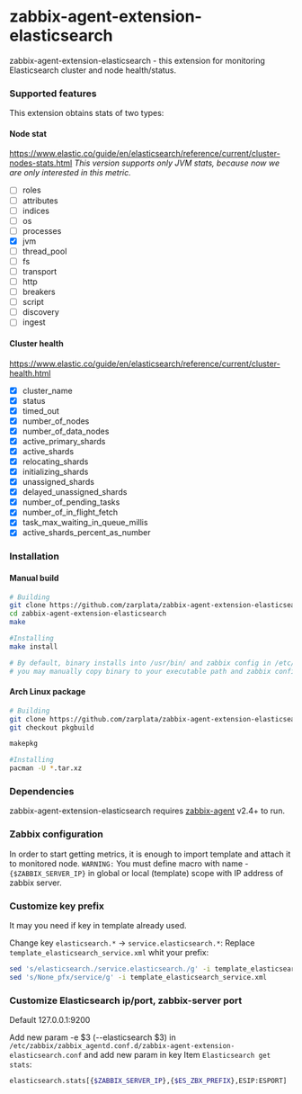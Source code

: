 # zabbix-agent-extension-elasticsearch

zabbix-agent-extension-elasticsearch - this extension for monitoring Elasticsearch cluster and node health/status.

### Supported features

This extension obtains stats of two types:

#### Node stat
https://www.elastic.co/guide/en/elasticsearch/reference/current/cluster-nodes-stats.html
_This version supports only JVM stats, because now we are only interested in this metric._

- [ ] roles
- [ ] attributes
- [ ] indices
- [ ] os
- [ ] processes
- [x] jvm
- [ ] thread_pool
- [ ] fs
- [ ] transport
- [ ] http
- [ ] breakers
- [ ] script
- [ ] discovery
- [ ] ingest

#### Cluster health
https://www.elastic.co/guide/en/elasticsearch/reference/current/cluster-health.html
- [x] cluster_name
- [x] status
- [x] timed_out
- [x] number_of_nodes
- [x] number_of_data_nodes
- [x] active_primary_shards
- [x] active_shards
- [x] relocating_shards
- [x] initializing_shards
- [x] unassigned_shards
- [x] delayed_unassigned_shards
- [x] number_of_pending_tasks
- [x] number_of_in_flight_fetch
- [x] task_max_waiting_in_queue_millis
- [x] active_shards_percent_as_number

### Installation

#### Manual build

```sh
# Building
git clone https://github.com/zarplata/zabbix-agent-extension-elasticsearch.git
cd zabbix-agent-extension-elasticsearch
make

#Installing
make install

# By default, binary installs into /usr/bin/ and zabbix config in /etc/zabbix/zabbix_agentd.conf.d/ but,
# you may manually copy binary to your executable path and zabbix config to specific include directory
```

#### Arch Linux package
```sh
# Building
git clone https://github.com/zarplata/zabbix-agent-extension-elasticsearch.git
git checkout pkgbuild

makepkg

#Installing
pacman -U *.tar.xz
```

### Dependencies

zabbix-agent-extension-elasticsearch requires [zabbix-agent](http://www.zabbix.com/download) v2.4+ to run.

### Zabbix configuration
In order to start getting metrics, it is enough to import template and attach it to monitored node.
`WARNING:` You must define macro with name - `{$ZABBIX_SERVER_IP}` in global or local (template) scope with IP address of  zabbix server.

### Customize key prefix
It may you need if key in template already used.

Change key `elasticsearch.*` -> `service.elasticsearch.*`:
Replace `template_elasticsearch_service.xml` whit your prefix:

```sh
sed 's/elasticsearch./service.elasticsearch./g' -i template_elasticsearch_service.xml
sed 's/None_pfx/service/g' -i template_elasticsearch_service.xml
```

### Customize Elasticsearch ip/port, zabbix-server port

Default 127.0.0.1:9200

Add new param -e $3 (--elasticsearch $3) in `/etc/zabbix/zabbix_agentd.conf.d/zabbix-agent-extension-elasticsearch.conf` and add new param in key Item `Elasticsearch get stats`:

```sh
elasticsearch.stats[{$ZABBIX_SERVER_IP},{$ES_ZBX_PREFIX},ESIP:ESPORT]
